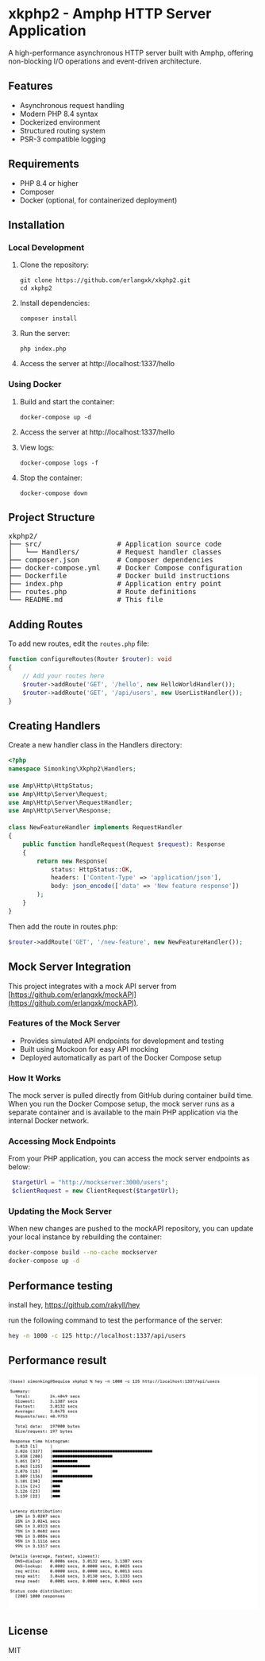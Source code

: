 # xkphp2 - Amphp HTTP Server Application

A high-performance asynchronous HTTP server built with Amphp, offering non-blocking I/O operations and event-driven architecture.

## Features

- Asynchronous request handling
- Modern PHP 8.4 syntax
- Dockerized environment
- Structured routing system
- PSR-3 compatible logging

## Requirements

- PHP 8.4 or higher
- Composer
- Docker (optional, for containerized deployment)

## Installation

### Local Development

1. Clone the repository:
   ```
   git clone https://github.com/erlangxk/xkphp2.git
   cd xkphp2
   ```

2. Install dependencies:
   ```
   composer install
   ```

3. Run the server:
   ```
   php index.php
   ```

4. Access the server at http://localhost:1337/hello

### Using Docker

1. Build and start the container:
   ```
   docker-compose up -d
   ```

2. Access the server at http://localhost:1337/hello

3. View logs:
   ```
   docker-compose logs -f
   ```

4. Stop the container:
   ```
   docker-compose down
   ```

## Project Structure

<pre>
xkphp2/
├── src/                  # Application source code
│   └── Handlers/         # Request handler classes
├── composer.json         # Composer dependencies
├── docker-compose.yml    # Docker Compose configuration
├── Dockerfile            # Docker build instructions
├── index.php             # Application entry point
├── routes.php            # Route definitions
└── README.md             # This file
</pre>

## Adding Routes

To add new routes, edit the `routes.php` file:

```php
function configureRoutes(Router $router): void
{
    // Add your routes here
    $router->addRoute('GET', '/hello', new HelloWorldHandler());
    $router->addRoute('GET', '/api/users', new UserListHandler());
}
```

## Creating Handlers

Create a new handler class in the Handlers directory:

```php
<?php
namespace Simonking\Xkphp2\Handlers;

use Amp\Http\HttpStatus;
use Amp\Http\Server\Request;
use Amp\Http\Server\RequestHandler;
use Amp\Http\Server\Response;

class NewFeatureHandler implements RequestHandler
{
    public function handleRequest(Request $request): Response
    {
        return new Response(
            status: HttpStatus::OK,
            headers: ['Content-Type' => 'application/json'],
            body: json_encode(['data' => 'New feature response'])
        );
    }
}
```

Then add the route in routes.php:

```php
$router->addRoute('GET', '/new-feature', new NewFeatureHandler());
```
## Mock Server Integration

This project integrates with a mock API server from [https://github.com/erlangxk/mockAPI](https://github.com/erlangxk/mockAPI).

### Features of the Mock Server
- Provides simulated API endpoints for development and testing
- Built using Mockoon for easy API mocking
- Deployed automatically as part of the Docker Compose setup

### How It Works
The mock server is pulled directly from GitHub during container build time. When you run the Docker Compose setup, the mock server runs as a separate container and is available to the main PHP application via the internal Docker network.

### Accessing Mock Endpoints
From your PHP application, you can access the mock server endpoints as below:

```php
 $targetUrl = "http://mockserver:3000/users";            
 $clientRequest = new ClientRequest($targetUrl);
```

### Updating the Mock Server
When new changes are pushed to the mockAPI repository, you can update your local instance by rebuilding the container:

```bash
docker-compose build --no-cache mockserver
docker-compose up -d
```

## Performance testing

install hey, https://github.com/rakyll/hey

run the following command to test the performance of the server:

```bash
hey -n 1000 -c 125 http://localhost:1337/api/users
```


## Performance result

![Performance result](image.jpeg)

## License

MIT
